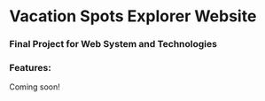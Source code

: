 # Vacation Spots Explorer Website
### Final Project for Web System and Technologies
### Features:
Coming soon!